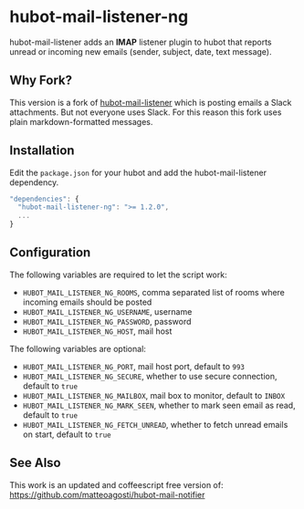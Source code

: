 # hubot-mail-listener-ng

hubot-mail-listener adds an **IMAP** listener plugin to hubot that reports
unread or incoming new emails (sender, subject, date, text message).

## Why Fork?

This version is a fork of [hubot-mail-listener](https://github.com/gangstead/hubot-mail-listener)
which is posting emails a Slack attachments. But not everyone uses Slack. For this reason this fork
uses plain markdown-formatted messages.

## Installation

Edit the `package.json` for your hubot and add the hubot-mail-listener
dependency.

```javascript
"dependencies": {
  "hubot-mail-listener-ng": ">= 1.2.0",
  ...
}
```

## Configuration

The following variables are required to let the script work:

* `HUBOT_MAIL_LISTENER_NG_ROOMS`, comma separated list of rooms where incoming emails should be posted
* `HUBOT_MAIL_LISTENER_NG_USERNAME`, username
* `HUBOT_MAIL_LISTENER_NG_PASSWORD`, password
* `HUBOT_MAIL_LISTENER_NG_HOST`, mail host

The following variables are optional:

* `HUBOT_MAIL_LISTENER_NG_PORT`, mail host port, default to `993`
* `HUBOT_MAIL_LISTENER_NG_SECURE`, whether to use secure connection, default to `true`
* `HUBOT_MAIL_LISTENER_NG_MAILBOX`, mail box to monitor, default to `INBOX`
* `HUBOT_MAIL_LISTENER_NG_MARK_SEEN`, whether to mark seen email as read, default to `true`
* `HUBOT_MAIL_LISTENER_NG_FETCH_UNREAD`, whether to fetch unread emails on start, default to `true`

## See Also

This work is an updated and coffeescript free version of: https://github.com/matteoagosti/hubot-mail-notifier
